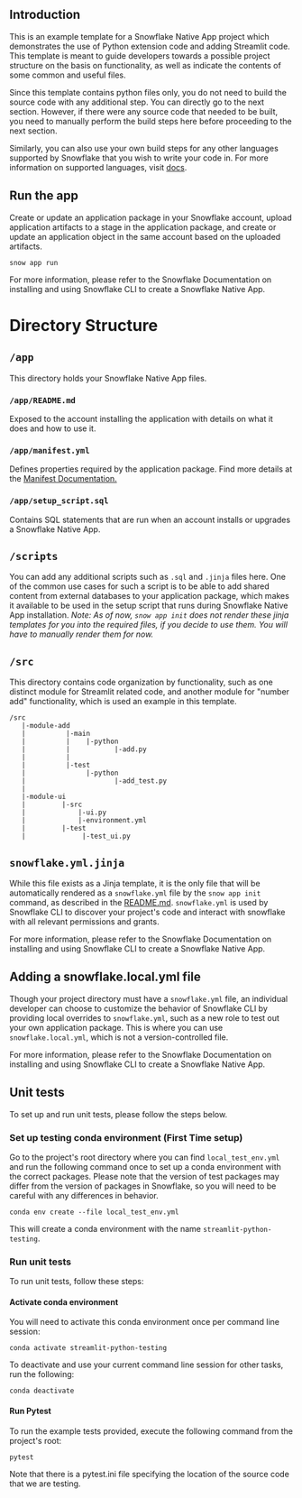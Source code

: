## Introduction

This is an example template for a Snowflake Native App project which demonstrates the use of Python extension code and adding Streamlit code. This template is meant to guide developers towards a possible project structure on the basis on functionality, as well as indicate the contents of some common and useful files. 

Since this template contains python files only, you do not need to build the source code with any additional step. You can directly go to the next section. However, if there were any source code that needed to be built, you need to manually perform the build steps here before proceeding to the next section. 

Similarly, you can also use your own build steps for any other languages supported by Snowflake that you wish to write your code in. For more information on supported languages, visit [docs](https://docs.snowflake.com/en/developer-guide/stored-procedures-vs-udfs#label-sp-udf-languages).

## Run the app
Create or update an application package in your Snowflake account, upload application artifacts to a stage in the application package, and create or update an application object in the same account based on the uploaded artifacts.
```
snow app run
```

For more information, please refer to the Snowflake Documentation on installing and using Snowflake CLI to create a Snowflake Native App.  
# Directory Structure
## `/app`
This directory holds your Snowflake Native App files.

### `/app/README.md`
Exposed to the account installing the application with details on what it does and how to use it.

### `/app/manifest.yml`
Defines properties required by the application package. Find more details at the [Manifest Documentation.](https://docs.snowflake.com/en/developer-guide/native-apps/creating-manifest)

### `/app/setup_script.sql`
Contains SQL statements that are run when an account installs or upgrades a Snowflake Native App.

## `/scripts`
You can add any additional scripts such as `.sql` and `.jinja` files here. One of the common use cases for such a script is to be able to add shared content from external databases to your application package, which makes it available to be used in the setup script that runs during Snowflake Native App installation. 
_Note: As of now, `snow app init` does not render these jinja templates for you into the required files, if you decide to use them. You will have to manually render them for now._


## `/src`
This directory contains code organization by functionality, such as one distinct module for Streamlit related code, and another module for "number add" functionality, which is used an example in this template. 
```
/src
   |-module-add
   |          |-main
   |          |    |-python
   |          |           |-add.py
   |          |
   |          |-test
   |               |-python
   |                      |-add_test.py
   |
   |-module-ui
   |         |-src
   |             |-ui.py
   |             |-environment.yml
   |         |-test
   |              |-test_ui.py
```

## `snowflake.yml.jinja`
While this file exists as a Jinja template, it is the only file that will be automatically rendered as a `snowflake.yml` file by the `snow app init` command, as described in the [README.md](../README.md). `snowflake.yml` is used by Snowflake CLI to discover your project's code and interact with snowflake with all relevant permissions and grants. 

For more information, please refer to the Snowflake Documentation on installing and using Snowflake CLI to create a Snowflake Native App. 

## Adding a snowflake.local.yml file
Though your project directory must have a `snowflake.yml` file, an individual developer can choose to customize the behavior of Snowflake CLI by providing local overrides to `snowflake.yml`, such as a new role to test out your own application package. This is where you can use `snowflake.local.yml`, which is not a version-controlled file.

For more information, please refer to the Snowflake Documentation on installing and using Snowflake CLI to create a Snowflake Native App. 

## Unit tests
To set up and run unit tests, please follow the steps below.

### Set up testing conda environment (First Time setup)

Go to the project's root directory where you can find `local_test_env.yml` and run the following command once to set up a conda environment with the correct packages. Please note that the version of test packages may differ from the version of packages in Snowflake, so you will need to be careful with any differences in behavior.

```
conda env create --file local_test_env.yml
```

This will create a conda environment with the name `streamlit-python-testing`.

### Run unit tests
To run unit tests, follow these steps:

#### Activate conda environment
You will need to activate this conda environment once per command line session:
```
conda activate streamlit-python-testing
```
To deactivate and use your current command line session for other tasks, run the following:
```
conda deactivate
```
#### Run Pytest
To run the example tests provided, execute the following command from the project's root:
```
pytest
```
Note that there is a pytest.ini file specifying the location of the source code that we are testing.
